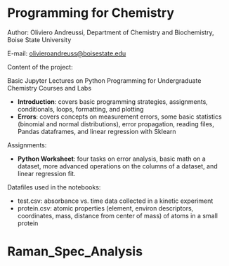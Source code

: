# Programming for Chemistry
Author: Oliviero Andreussi, Department of Chemistry and Biochemistry, Boise State University

E-mail: olivieroandreuss@boisestate.edu

Content of the project:

Basic Jupyter Lectures on Python Programming for Undergraduate Chemistry Courses and Labs

* **Introduction**: covers basic programming strategies, assignments, conditionals, loops, formatting, and plotting
* **Errors**: covers concepts on measurement errors, some basic statistics (binomial and normal distributions), error propagation, reading files, Pandas dataframes, and linear regression with Sklearn

Assignments:
* **Python Worksheet**: four tasks on error analysis, basic math on a dataset, more advanced operations on the columns of a dataset, and linear regression fit.

Datafiles used in the notebooks:
* test.csv: absorbance  vs. time data collected in a kinetic experiment
* protein.csv: atomic properties (element, environ descriptors, coordinates, mass, distance from center of mass) of atoms in a small protein
# Raman_Spec_Analysis
